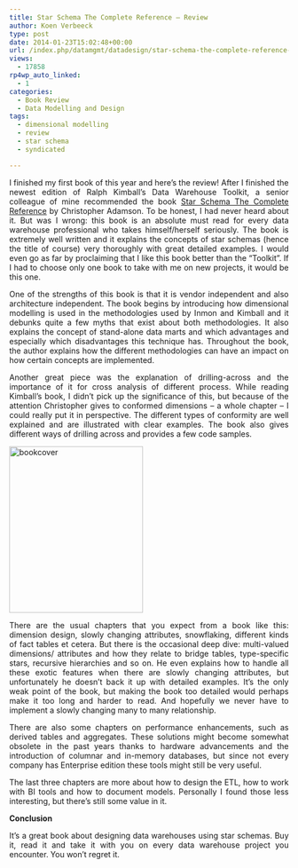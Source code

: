 ```yaml
---
title: Star Schema The Complete Reference – Review
author: Koen Verbeeck
type: post
date: 2014-01-23T15:02:48+00:00
url: /index.php/datamgmt/datadesign/star-schema-the-complete-reference-review/
views:
  - 17858
rp4wp_auto_linked:
  - 1
categories:
  - Book Review
  - Data Modelling and Design
tags:
  - dimensional modelling
  - review
  - star schema
  - syndicated

---
```

<p style="text-align: justify">
  I finished my first book of this year and here’s the review! After I finished the newest edition of Ralph Kimball’s Data Warehouse Toolkit, a senior colleague of mine recommended the book <a href="http://www.amazon.com/Star-Schema-The-Complete-Reference/dp/0071744320">Star Schema The Complete Reference</a> by Christopher Adamson. To be honest, I had never heard about it. But was I wrong: this book is an absolute must read for every data warehouse professional who takes himself/herself seriously. The book is extremely well written and it explains the concepts of star schemas (hence the title of course) very thoroughly with great detailed examples. I would even go as far by proclaiming that I like this book better than the “Toolkit”. If I had to choose only one book to take with me on new projects, it would be this one.
</p>

<p style="text-align: justify">
  One of the strengths of this book is that it is vendor independent and also architecture independent. The book begins by introducing how dimensional modelling is used in the methodologies used by Inmon and Kimball and it debunks quite a few myths that exist about both methodologies. It also explains the concept of stand-alone data marts and which advantages and especially which disadvantages this technique has. Throughout the book, the author explains how the different methodologies can have an impact on how certain concepts are implemented.
</p>

<p style="text-align: justify">
  Another great piece was the explanation of drilling-across and the importance of it for cross analysis of different process. While reading Kimball’s book, I didn’t pick up the significance of this, but because of the attention Christopher gives to conformed dimensions – a whole chapter – I could really put it in perspective. The different types of conformity are well explained and are illustrated with clear examples. The book also gives different ways of drilling across and provides a few code samples.
</p>

[<img class="alignnone wp-image-2317 size-medium" src="http://blogs.ltd.local/wp-content/uploads/2014/01/bookcover-241x300.jpg" alt="bookcover" width="241" height="300" srcset="http://blogs.ltd.local/wp-content/uploads/2014/01/bookcover-241x300.jpg 241w, http://blogs.ltd.local/wp-content/uploads/2014/01/bookcover.jpg 322w" sizes="(max-width: 241px) 100vw, 241px" />][1]

<p style="text-align: justify">
  There are the usual chapters that you expect from a book like this: dimension design, slowly changing attributes, snowflaking, different kinds of fact tables et cetera. But there is the occasional deep dive: multi-valued dimensions/ attributes and how they relate to bridge tables, type-specific stars, recursive hierarchies and so on. He even explains how to handle all these exotic features when there are slowly changing attributes, but unfortunately he doesn’t back it up with detailed examples. It’s the only weak point of the book, but making the book too detailed would perhaps make it too long and harder to read. And hopefully we never have to implement a slowly changing many to many relationship.
</p>

<p style="text-align: justify">
  There are also some chapters on performance enhancements, such as derived tables and aggregates. These solutions might become somewhat obsolete in the past years thanks to hardware advancements and the introduction of columnar and in-memory databases, but since not every company has Enterprise edition these tools might still be very useful.
</p>

<p style="text-align: justify">
  The last three chapters are more about how to design the ETL, how to work with BI tools and how to document models. Personally I found those less interesting, but there’s still some value in it.
</p>

<p style="text-align: justify">
  <b>Conclusion</b>
</p>

<p style="text-align: justify">
  It’s a great book about designing data warehouses using star schemas. Buy it, read it and take it with you on every data warehouse project you encounter. You won’t regret it.
</p>

 [1]: http://amzn.to/1fJVq5q